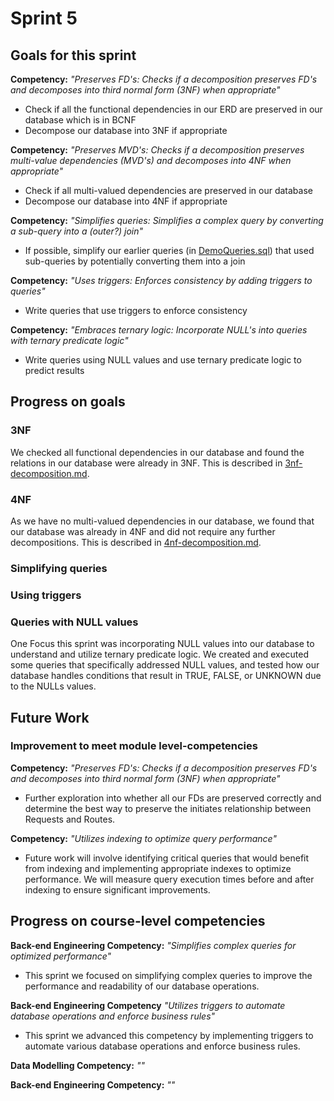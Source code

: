 # Sprint 5
## Goals for this sprint
**Competency:** *"Preserves FD's: Checks if a decomposition preserves FD's and decomposes into third normal form (3NF) when appropriate"* <br>
* Check if all the functional dependencies in our ERD are preserved in our database which is in BCNF
* Decompose our database into 3NF if appropriate

**Competency:** *"Preserves MVD's: Checks if a decomposition preserves multi-value dependencies (MVD's) and decomposes into 4NF when appropriate"* <br>
* Check if all multi-valued dependencies are preserved in our database
* Decompose our database into 4NF if appropriate

**Competency:** *"Simplifies queries: Simplifies a complex query by converting a sub-query into a (outer?) join"* <br>
* If possible, simplify our earlier queries (in [DemoQueries.sql](project-deliverables/sprint-2/DemoQueries.sql)) that used sub-queries by potentially converting them into a join

**Competency:** *"Uses triggers: Enforces consistency by adding triggers to queries"* <br>
* Write queries that use triggers to enforce consistency

**Competency:** *"Embraces ternary logic: Incorporate NULL's into queries with ternary predicate logic"* <br>
* Write queries using NULL values and use ternary predicate logic to predict results

## Progress on goals
### 3NF
We checked all functional dependencies in our database and found the relations in our database were already in 3NF. This is described in [3nf-decomposition.md](project-deliverables/sprint-5/3nf-decomposition.md).

### 4NF
As we have no multi-valued dependencies in our database, we found that our database was already in 4NF and did not require any further decompositions. This is described in [4nf-decomposition.md](project-deliverables/sprint-5/4nf-decomposition.md).

### Simplifying queries

### Using triggers

### Queries with NULL values
One Focus this sprint was incorporating NULL values into our database to understand and utilize ternary predicate logic. We created and executed some queries that specifically addressed NULL values, and tested how our database handles conditions that result in TRUE, FALSE, or UNKNOWN due to the NULLs values.

## Future Work
### Improvement to meet module level-competencies
**Competency:** *"Preserves FD's: Checks if a decomposition preserves FD's and decomposes into third normal form (3NF) when appropriate"* <br>
* Further exploration into whether all our FDs are preserved correctly and determine the best way to preserve the initiates relationship between Requests and Routes.

**Competency:** *"Utilizes indexing to optimize query performance"* <br>
* Future work will involve identifying critical queries that would benefit from indexing and implementing appropriate indexes to optimize performance. We will measure query execution times before and after indexing to ensure significant improvements.

## Progress on course-level competencies
**Back-end Engineering Competency:** *"Simplifies complex queries for optimized performance"* <br>
* This sprint we focused on simplifying complex queries to improve the performance and readability of our database operations.

**Back-end Engineering Competency** *"Utilizes triggers to automate database operations and enforce business rules"* <br>
* This sprint we advanced this competency by implementing triggers to automate various database operations and enforce business rules.

**Data Modelling Competency:** *""* <br>

**Back-end Engineering Competency:** *""* <br>
